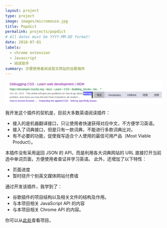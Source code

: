 ```yaml
---
layout: project
type: project
image: images/micromouse.jpg
title: Popdict
permalink: projects/popdict
# All dates must be YYYY-MM-DD format!
date: 2018-07-01
labels:
  - chrome extension
  - Javascript
  - 阅读助手
summary: 方便使用者阅读英文网站的谷歌插件
---
```


<div class="ui medium rounded images">
  <img class="ui image" src="../images/popdict-preview.png">
</div>

我开发这个插件的契机是，目前大多数英语阅读插件：
- 接入的是机器翻译接口，只让使用者快速获得对应中文，不方便学习英语。
- 接入了词典接口，但是只有一款词典，不能进行多款词典比对。
- 有不必要的功能，促使我写适合个人使用的最佳可用产品（Most Viable Product）。

本插件没有采用返回 JSON 的 API，而是利用各大词典网站的 URL 直接打开当前选中单词页面，方便使用者查证并学习英语。
此外，还增加了以下特性：
- 页面进度
- 暂时绕开个别英文媒体网站付费墙

通过开发该插件，我学到了：
- 谷歌插件的项目结构以及相关文件的结构及作用。
- 与本项目相关 JavaScript API 的内容
- 与本项目相关 Chrome API 的内容。

你可以从[此处](http://)查看项目。



